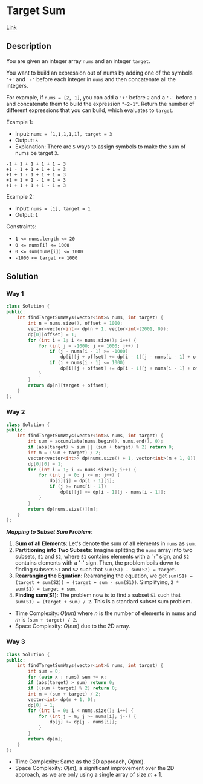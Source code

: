 # Target Sum

[Link](https://leetcode.com/problems/target-sum/description/)

## Description

You are given an integer array `nums` and an integer `target`.

You want to build an expression out of nums by adding one of the symbols `'+'` and `'-'` before each integer in `nums` and then concatenate all the integers.

For example, if `nums = [2, 1]`, you can add a `'+'` before `2` and a `'-'` before `1` and concatenate them to build the expression `"+2-1"`.
Return the number of different expressions that you can build, which evaluates to `target`.

Example 1:

- Input: `nums = [1,1,1,1,1], target = 3`
- Output: `5`
- Explanation: There are `5` ways to assign symbols to make the sum of nums be target `3`.

```
-1 + 1 + 1 + 1 + 1 = 3
+1 - 1 + 1 + 1 + 1 = 3
+1 + 1 - 1 + 1 + 1 = 3
+1 + 1 + 1 - 1 + 1 = 3
+1 + 1 + 1 + 1 - 1 = 3
```

Example 2:

- Input: `nums = [1], target = 1`
- Output: `1`

Constraints:

- `1 <= nums.length <= 20`
- `0 <= nums[i] <= 1000`
- `0 <= sum(nums[i]) <= 1000`
- `-1000 <= target <= 1000`

## Solution

### Way 1

```C++
class Solution {
public:
    int findTargetSumWays(vector<int>& nums, int target) {
        int n = nums.size(), offset = 1000;
        vector<vector<int>> dp(n + 1, vector<int>(2001, 0));
        dp[0][offset] = 1;
        for (int i = 1; i <= nums.size(); i++) {
            for (int j = -1000; j <= 1000; j++) {
                if (j - nums[i - 1] >= -1000)
                    dp[i][j + offset] += dp[i - 1][j - nums[i - 1] + offset];
                if (j + nums[i - 1] <= 1000)
                    dp[i][j + offset] += dp[i - 1][j + nums[i - 1] + offset];
            }
        }
        return dp[n][target + offset];
    }
};
```

### Way 2

```C++
class Solution {
public:
    int findTargetSumWays(vector<int>& nums, int target) {
        int sum = accumulate(nums.begin(), nums.end(), 0);
        if (abs(target) > sum || (sum + target) % 2) return 0;
        int m = (sum + target) / 2;
        vector<vector<int>> dp(nums.size() + 1, vector<int>(m + 1, 0));
        dp[0][0] = 1;
        for (int i = 1; i <= nums.size(); i++) {
            for (int j = 0; j <= m; j++) {
                dp[i][j] = dp[i - 1][j];
                if (j >= nums[i - 1])
                    dp[i][j] += dp[i - 1][j - nums[i - 1]];
            }
        }
        return dp[nums.size()][m];
    }
};
```

***Mapping to Subset Sum Problem***:

1. **Sum of all Elements**: Let's denote the sum of all elements in `nums` as `sum`.
2. **Partitioning into Two Subsets**: Imagine splitting the `nums` array into two subsets, `S1` and `S2`, where `S1` contains elements with a '+' sign, and `S2` contains elements with a '-' sign. Then, the problem boils down to finding subsets `S1` and `S2` such that `sum(S1) - sum(S2) = target`.
3. **Rearranging the Equation**: Rearranging the equation, we get `sum(S1) = (target + sum(S2)) = (target + sum - sum(S1))`. Simplifying, `2 * sum(S1) = target + sum`.
4. **Finding sum(S1)**: The problem now is to find a subset `S1` such that `sum(S1) = (target + sum) / 2`. This is a standard subset sum problem.

- Time Complexity: $O(nm)$ where $n$ is the number of elements in nums and $m$ is `(sum + target) / 2`.
- Space Complexity: $O(nm)$ due to the 2D array.

### Way 3

```C++
class Solution {
public:
    int findTargetSumWays(vector<int>& nums, int target) {
        int sum = 0;
        for (auto x : nums) sum += x;
        if (abs(target) > sum) return 0;
        if ((sum + target) % 2) return 0;
        int m = (sum + target) / 2;
        vector<int> dp(m + 1, 0);
        dp[0] = 1;
        for (int i = 0; i < nums.size(); i++) {
            for (int j = m; j >= nums[i]; j--) {
                dp[j] += dp[j - nums[i]];
            }
        }
        return dp[m];
    }
};
```

- Time Complexity: Same as the 2D approach, $O(nm)$.
- Space Complexity: $O(m)$, a significant improvement over the 2D approach, as we are only using a single array of size $m + 1$.
